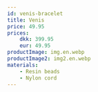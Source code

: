 ```yaml
---
id: venis-bracelet
title: Venis
price: 49.95
prices:
    dkk: 399.95
    eur: 49.95
productImage: img.en.webp
productImage2: img2.en.webp
materials:
    - Resin beads
    - Nylon cord
---
```

